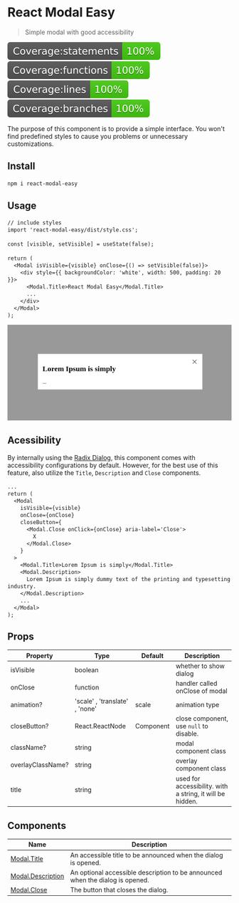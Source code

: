# React Modal Easy

> Simple modal with good accessibility

![](./docs/badge-statements.svg) ![](./docs/badge-functions.svg) ![](./docs/badge-lines.svg) ![](./docs/badge-branches.svg)

The purpose of this component is to provide a simple interface. You won't find predefined styles to cause you problems or unnecessary customizations.

## Install

```bash
npm i react-modal-easy
```

## Usage

```tsx
// include styles
import 'react-modal-easy/dist/style.css';

const [visible, setVisible] = useState(false);

return (
  <Modal isVisible={visible} onClose={() => setVisible(false)}>
    <div style={{ backgroundColor: 'white', width: 500, padding: 20 }}>
      <Modal.Title>React Modal Easy</Modal.Title>
      ...
    </div>
  </Modal>
);
```

![](./docs/usage1.png)

## Acessibility

By internally using the [Radix Dialog](https://www.radix-ui.com/primitives/docs/components/dialog), this component comes with accessibility configurations by default. However, for the best use of this feature, also utilize the `Title`, `Description` and `Close` components.

```tsx
...
return (
  <Modal
    isVisible={visible}
    onClose={onClose}
    closeButton={
      <Modal.Close onClick={onClose} aria-label='Close'>
        X
      </Modal.Close>
    }
  >
    <Modal.Title>Lorem Ipsum is simply</Modal.Title>
    <Modal.Description>
      Lorem Ipsum is simply dummy text of the printing and typesetting industry.
    </Modal.Description>
    ...
  </Modal>
);
```

## Props

| Property          | Type                           | Default   | Description                                               |
| ----------------- | ------------------------------ | --------- | --------------------------------------------------------- |
| isVisible         | boolean                        |           | whether to show dialog                                    |
| onClose           | function                       |           | handler called onClose of modal                           |
| animation?        | 'scale' , 'translate' , 'none' | scale     | animation type                                            |
| closeButton?      | React.ReactNode                | Component | close component, use `null` to disable.                   |
| className?        | string                         |           | modal component class                                     |
| overlayClassName? | string                         |           | overlay component class                                   |
| title             | string                         |           | used for accessibility. with a string, it will be hidden. |

## Components

| Name                                                                                        | Description                                                                   |
| ------------------------------------------------------------------------------------------- | ----------------------------------------------------------------------------- |
| [Modal.Title](https://www.radix-ui.com/primitives/docs/components/dialog#title)             | An accessible title to be announced when the dialog is opened.                |
| [Modal.Description](https://www.radix-ui.com/primitives/docs/components/dialog#description) | An optional accessible description to be announced when the dialog is opened. |
| [Modal.Close](https://www.radix-ui.com/primitives/docs/components/dialog#close)             | The button that closes the dialog.                                            |
